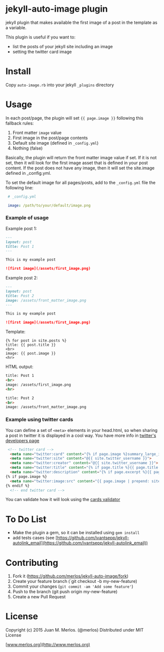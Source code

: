 # jekyll-auto-image plugin

jekyll plugin that makes available the first image of a post in the template as a variable.

This plugin is useful if you want to:

*  list the posts of your jekyll site including an image 
*  setting the twitter card image 

# Install

Copy `auto-image.rb` into your jekyll `_plugins` directory


# Usage

In each post/page, the plugin will set `{{ page.image }}` following this fallback rules:

1. Front matter `image` value
2. First image in the post/page contents
3. Default site image (defined in `_config.yml`)
4. Nothing (false)

Basically, the plugin will return the front matter image value if set. If it is not set, then it will look for the first image asset that is defined in your post content. If the post does not have any image, then it will set the site.image defined in _config.yml.

To set the default image for all pages/posts, add to the  `_config.yml` file the following line:

```yaml
 # _config.yml

 image: /path/to/your/default/image.png
```

### Example of usage

Example post 1:

```markdown
---
layout: post
title: Post 1
---

This is my example post

![first image](/assets/first_image.png)

```
Example post 2:

```markdown
---
layout: post
title: Post 2
image: /assets/front_matter_image.png
---

This is my example post

![first image](/assets/first_image.png)

```

Template:

```liquid
{% for post in site.posts %}
title: {{ post.title }}
<br>
image: {{ post.image }}
<hr>
```

HTML output:

```html
title: Post 1
<br>
image: /assets/first_image.png
<hr>

title: Post 2
<br>
image: /assets/front_matter_image.png
```
### Example using twitter cards

You can define a set of `<meta>` elements in your head.html, so when sharing a post in twitter it is displayed in a cool way. You have more info in [twitter's developers page](https://dev.twitter.com/cards/types)

```html
 <!-- twitter card -->
  <meta name="twitter:card" content="{% if page.image %}summary_large_image{% else %}summary{% endif %}">
  <meta name="twitter:site" content="@{{ site.twitter_username }}">
  <meta name="twitter:creator" content="@{{ site.twitter_username }}">
  <meta name="twitter:title" content="{% if page.title %}{{ page.title }}{% else %}{{ site.title }}{% endif %}">
  <meta name="twitter:description" content="{% if page.excerpt %}{{ page.excerpt | strip_html | strip_newlines | truncate: 200 }}{% else %}{{ site.description }}{% endif %}">
{% if page.image %}
  <meta name="twitter:image:src" content="{{ page.image | prepend: site.baseurl | prepend: site.url }}"> 
{% endif %} 
  <!-- end twitter card -->
```  

You can validate how it will look using the [cards validator](https://cards-dev.twitter.com/validator)

# To Do List

 * Make the plugin a gem, so it can be installed using `gem install`
 * add tests cases (see [https://github.com/ivantsepp/jekyll-autolink_email](https://github.com/ivantsepp/jekyll-autolink_email))

# Contributing

1. Fork it (https://github.com/merlos/jekyll-auto-image/fork)
2. Create your feature branch (`git checkout -b my-new-feature)
3. Commit your changes (`git commit -am 'Add some feature'`)
4. Push to the branch (git push origin my-new-feature)
4. Create a new Pull Request


# License

Copyright (c) 2015 Juan M. Merlos. (@merlos) Distributed under MIT License

[www.merlos.org](http://www.merlos.org)